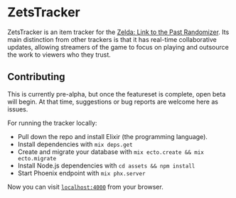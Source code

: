 # ZetsTracker

ZetsTracker is an item tracker for the [Zelda: Link to the Past Randomizer](vt.alttp.run/randomizer). Its main distinction from other trackers is that it has real-time collaborative updates, allowing streamers of the game to focus on playing and outsource the work to viewers who they trust.

## Contributing

This is currently pre-alpha, but once the featureset is complete, open beta will begin. At that time, suggestions or bug reports are welcome here as issues.

For running the tracker locally:

  * Pull down the repo and install Elixir (the programming language).
  * Install dependencies with `mix deps.get`
  * Create and migrate your database with `mix ecto.create && mix ecto.migrate`
  * Install Node.js dependencies with `cd assets && npm install`
  * Start Phoenix endpoint with `mix phx.server`

Now you can visit [`localhost:4000`](http://localhost:4000) from your browser.
